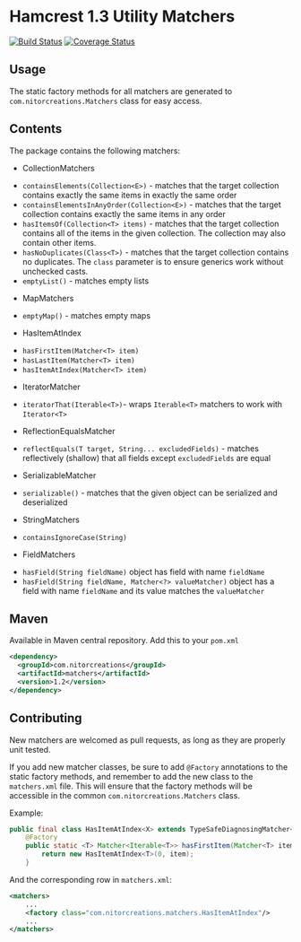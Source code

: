 # Hamcrest 1.3 Utility Matchers

[![Build Status](https://travis-ci.org/NitorCreations/matchers.png?branch=master)](https://travis-ci.org/NitorCreations/matchers) [![Coverage Status](https://coveralls.io/repos/NitorCreations/matchers/badge.png)](https://coveralls.io/r/NitorCreations/matchers)


## Usage

The static factory methods for all matchers are generated to `com.nitorcreations.Matchers` class for easy access.

## Contents

The package contains the following matchers:

* CollectionMatchers
 - `containsElements(Collection<E>)` - matches that the target collection contains exactly the same items in exactly the same order
 - `containsElementsInAnyOrder(Collection<E>)` - matches that the target collection contains exactly the same items in any order
 - `hasItemsOf(Collection<T> items)` - matches that the target collection contains all of the items in the given collection. The collection may also contain other items.
 - `hasNoDuplicates(Class<T>)` - matches that the target collection contains no duplicates. The `class` parameter is to ensure generics work without unchecked casts.
 - `emptyList()` - matches empty lists
* MapMatchers
 -  `emptyMap()` - matches empty maps
* HasItemAtIndex
 - `hasFirstItem(Matcher<T> item)`
 - `hasLastItem(Matcher<T> item)`
 - `hasItemAtIndex(Matcher<T> item)`
* IteratorMatcher
 - `iteratorThat(Iterable<T>)`- wraps `Iterable<T>` matchers to work with `Iterator<T>`
* ReflectionEqualsMatcher
 - `reflectEquals(T target, String... excludedFields)` - matches reflectively (shallow) that all fields except `excludedFields` are equal
* SerializableMatcher
 - `serializable()` - matches that the given object can be serialized and deserialized
* StringMatchers
 - `containsIgnoreCase(String)`
* FieldMatchers
 - `hasField(String fieldName)` object has field with name `fieldName`
 - `hasField(String fieldName, Matcher<?> valueMatcher)` object has a field with name `fieldName` and its value matches the `valueMatcher`

## Maven

Available in Maven central repository. Add this to your `pom.xml`

```xml
<dependency>
  <groupId>com.nitorcreations</groupId>
  <artifactId>matchers</artifactId>
  <version>1.2</version>
</dependency>
```

## Contributing

New matchers are welcomed as pull requests, as long as they are properly unit tested.

If you add new matcher classes, be sure to add `@Factory` annotations to the static factory methods, and remember to add the new class to the `matchers.xml` file. This will ensure that the factory methods will be accessible in the common `com.nitorcreations.Matchers` class.

Example:

```java
public final class HasItemAtIndex<X> extends TypeSafeDiagnosingMatcher<Iterable<X>> {
    @Factory
    public static <T> Matcher<Iterable<T>> hasFirstItem(Matcher<T> item) {
        return new HasItemAtIndex<T>(0, item);
    }
```

And the corresponding row in `matchers.xml`:

```xml
<matchers>
    ...
    <factory class="com.nitorcreations.matchers.HasItemAtIndex"/>
    ...
</matchers>
```
